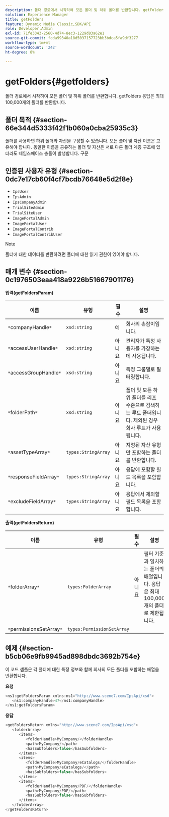 ```yaml
---
description: 폴더 경로에서 시작하여 모든 폴더 및 하위 폴더를 반환합니다. getFolders 응답은 최대 100,000개의 폴더를 반환합니다.
solution: Experience Manager
title: getFolders
feature: Dynamic Media Classic,SDK/API
role: Developer,Admin
exl-id: 71fe3343-2560-4d74-8ec3-1229d83a62e1
source-git-commit: fcda99340a18d5037157723bb3bdca5fa9df3277
workflow-type: tm+mt
source-wordcount: '242'
ht-degree: 8%

---
```


# getFolders{#getfolders}

폴더 경로에서 시작하여 모든 폴더 및 하위 폴더를 반환합니다. getFolders 응답은 최대 100,000개의 폴더를 반환합니다.

## 폴더 목적 {#section-66e344d5333f42f1b060a0cba25935c3}

폴더를 사용하면 하위 폴더와 자산을 구성할 수 있습니다. 모든 폴더 및 자산 이름은 고유해야 합니다. 동일한 이름을 공유하는 폴더 및 자산은 서로 다른 폴더 계층 구조에 있더라도 네임스페이스 충돌이 발생합니다.
구문

## 인증된 사용자 유형 {#section-0dc7e17cb60f4cf7bcdb76648e5d2f8e}

* `IpsUser`
* `IpsAdmin`
* `IpsCompanyAdmin`
* `TrialSiteAdmin`
* `TrialSiteUser`
* `ImagePortalAdmin`
* `ImagePortalUser`
* `ImagePortalContrib`
* `ImagePortalContribUser`

>[!NOTE]
>
>폴더에 대한 데이터를 반환하려면 폴더에 대한 읽기 권한이 있어야 합니다.

## 매개 변수 {#section-0c1976503eaa418a9226b51667901176}

**입력(getFoldersParam)**

| 이름 | 유형 | 필수 | 설명 |
|---|---|---|---|
| `*`companyHandle`*` | `xsd:string` | 예 | 회사의 손잡이입니다. |
| `*`accessUserHandle`*` | `xsd:string` | 아니요 | 관리자가 특정 사용자를 가장하는 데 사용됩니다. |
| `*`accessGroupHandle`*` | `xsd:string` | 아니요 | 특정 그룹별로 필터링합니다. |
| `*`folderPath`*` | `xsd:string` | 아니요 | 폴더 및 모든 하위 폴더를 리프 수준으로 검색하는 루트 폴더입니다. 제외된 경우 회사 루트가 사용됩니다. |
| `*`assetTypeArray`*` | `types:StringArray` | 아니요 | 지정된 자산 유형만 포함하는 폴더를 반환합니다. |
| `*`responseFieldArray`*` | `types:StringArray` | 아니요 | 응답에 포함할 필드 목록을 포함합니다. |
| `*`excludeFieldArray`*` | `types:StringArray` | 아니요 | 응답에서 제외할 필드 목록을 포함합니다. |

**출력(getFoldersReturn)**

| 이름 | 유형 | 필수 | 설명 |
|---|---|---|---|
| `*`folderArray`*` | `types:FolderArray` | 아니요 | 필터 기준과 일치하는 폴더의 배열입니다. 응답은 최대 100,000개의 폴더로 제한됩니다. |
| `*`permissionsSetArray`*` | `types:PermissionSetArray` |  |  |

## 예제 {#section-b5cb06e9fb9945ad898dbdc3692b754e}

이 코드 샘플은 각 폴더에 대한 특정 정보와 함께 회사의 모든 폴더를 포함하는 배열을 반환합니다.

**요청**

```java
<ns1:getFoldersParam xmlns:ns1="http://www.scene7.com/IpsApi/xsd">
   <ns1:companyHandle>47</ns1:companyHandle>
</ns1:getFoldersParam>
```

**응답**

```java
<getFoldersReturn xmlns="http://www.scene7.com/IpsApi/xsd">
   <folderArray>
      <items>
         <folderHandle>MyCompany/</folderHandle>
         <path>MyCompany/</path>
         <hasSubfolders>false</hasSubfolders>
      </items>
      <items>
         <folderHandle>MyCompany/eCatalogs/</folderHandle>
         <path>MyCompany/eCatalogs/</path>
         <hasSubfolders>false</hasSubfolders>
      </items>
      <items>
         <folderHandle>MyCompany/PDF/</folderHandle>
         <path>MyCompany/PDF/</path>
         <hasSubfolders>false</hasSubfolders>
      </items>
   </folderArray>
</getFoldersReturn>
```
